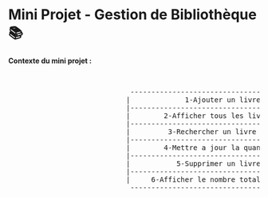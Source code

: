 # Mini Projet - Gestion de Bibliothèque 📚
     
**Contexte  du  mini  projet :**   
<pre> 
     
                             --------------------------------------------------------
                            |             1-Ajouter un livre au stock.               |
                            |--------------------------------------------------------|
                            |        2-Afficher tous les livres disponibles.         | 
                            |--------------------------------------------------------|
                            |         3-Rechercher un livre par son titre.           |
                            |--------------------------------------------------------|
                            |        4-Mettre a jour la quantite d'un livre.         |
                            |--------------------------------------------------------|
                            |           5-Supprimer un livre du stock.               |
                            |--------------------------------------------------------|
                            |     6-Afficher le nombre total de livres en stock.     |
                             -------------------------------------------------------- 
</pre>
